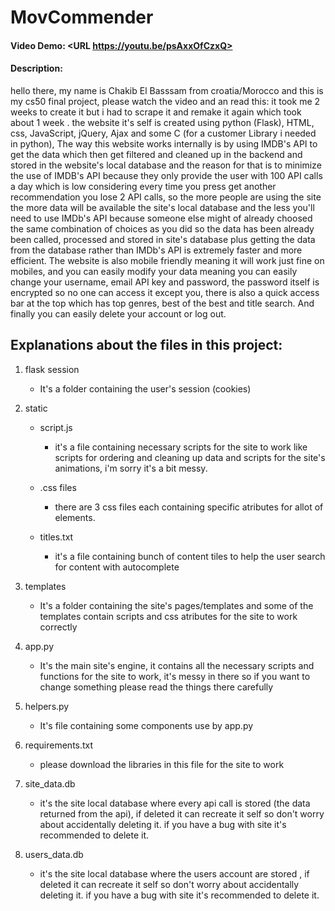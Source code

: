 # MovCommender
#### Video Demo:  <URL https://youtu.be/psAxxOfCzxQ>
#### Description:
hello there, my name is Chakib El Basssam from croatia/Morocco and this is my cs50 final project, please watch the video and an read this: it took me 2 weeks to create it but i had to scrape it and remake it again which took about 1 week . the website it's self is created using python (Flask), HTML, css, JavaScript, jQuery, Ajax and some C (for a customer Library i needed in python), The way this website works internally is by using IMDB's API to get the data which then get filtered and cleaned up in the backend and stored in the website's local database and the reason for that is to minimize the use of IMDB's API because they only provide the user with 100 API calls a day which is low considering every time you press get another recommendation you lose 2 API calls, so the more people are using the site the more data will be available the site's local database and the less you'll need to use IMDb's API because someone else might of already choosed the same combination of choices as you did so the data has been already been called, processed and stored in site's database plus getting the data from the database rather than IMDb's API is extremely faster and more efficient. The website is also mobile friendly meaning it will work just fine on mobiles, and you can easily modify your data meaning you can easily change your username, email API key and password, the password itself is  encrypted so no one can access it except you, there is also a quick access bar at the top which has top genres, best of the best and title search. And finally you can easily delete your account or log out.


## Explanations about the files in this project:

1. flask session
    - It's a folder containing the user's session (cookies)


2. static
    - script.js
        - it's a file containing necessary scripts for the site to work like scripts for ordering and cleaning up data and scripts for the site's animations, i'm sorry it's a bit messy.

    - .css files
        - there are 3 css files each containing specific atributes for allot of elements.

    - titles.txt
        - it's a file containing bunch of content tiles to help the user search for content with autocomplete


3. templates
    - It's a folder containing the site's pages/templates and some of the templates contain scripts and css atributes for the site to work correctly


4. app.py
    - It's the main site's engine, it contains all the necessary scripts and functions for the site to work, it's messy in there so if you want to change something please read the things there carefully


5. helpers.py
    - It's file containing some components use by app.py


6. requirements.txt
    - please download the libraries in this file for the site to work


7. site_data.db
    - it's the site local database where every api call is stored (the data returned from the api), if deleted it can recreate it self so don't worry about accidentally deleting it. if you have a bug with site it's recommended to delete it.


8. users_data.db
    - it's the site local database where the users account are stored , if deleted it can recreate it self so don't worry about accidentally deleting it. if you have a bug with site it's recommended to delete it.

